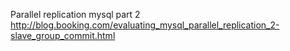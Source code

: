 Parallel replication mysql part 2
http://blog.booking.com/evaluating_mysql_parallel_replication_2-slave_group_commit.html
